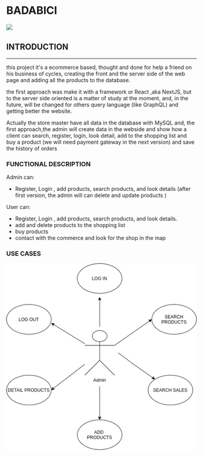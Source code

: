 #                               BADABICI

![](https://gifsanimados.de/img-gifsanimados.de/b/bicicletas/bicicleta-en-la-oficina.gif)

## INTRODUCTION

___
this project it's a ecommerce based, thought and done for help a friend on his business of cycles, creating the front and the server side of the web page and adding all the products to the database.

the first approach was make it with a framework or React ,aka NextJS, but to the server side oriented is a matter of study at the moment, and, in the future, will be changed for others query language (like GraphQL) and getting better the website.

Actually the store master have all data in the database with MySQL and, the first approach,the admin will create data in the webside  and show how a client can search, register, login, look detail, add to the shopping list and buy a product (we will need payment gateway in the next version) and save the history of orders   


### FUNCTIONAL DESCRIPTION

Admin can:

* Register, Login , add products, search products, and look details (after first version, the admin will can delete and update products )

User can:
* Register, Login , add products, search products, and look details.
* add and delete products to the shopping list
* buy products 
* contact with the commerce and look for the shop in the map

### USE CASES

![](../badabici-doc/Use-cases-diagrams/UseCaseAdmin.png)





